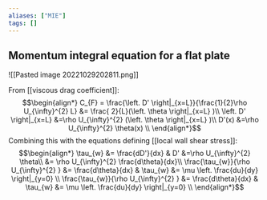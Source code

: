 ```yaml
---
aliases: ["MIE"]
tags: []
---
```


## Momentum integral equation for a flat plate

![[Pasted image 20221029202811.png]]

From [[viscous drag coefficient]]:
$$\begin{align*}
C_{F} = \frac{\left. D' \right|_{x=L}}{\frac{1}{2}\rho  U_{\infty}^{2} L} &= \frac{ 2}{L}(\left. \theta \right|_{x=L}  )\\
\left. D' \right|_{x=L} &=\rho  U_{\infty}^{2} (\left. \theta \right|_{x=L}  )\\
D'(x) &=\rho  U_{\infty}^{2}  \theta(x)  \\
\end{align*}$$
Combining this with the equations defining [[local wall shear stress]]:
$$\begin{align*}
\tau_{w} &= \frac{dD'}{dx} & D' &=\rho  U_{\infty}^{2}  \theta\\
 &= \rho  U_{\infty}^{2} \frac{d\theta}{dx}\\
\frac{\tau_{w}}{\rho  U_{\infty}^{2} } &= \frac{d\theta}{dx} & \tau_{w} &= \mu \left. \frac{du}{dy} \right|_{y=0} \\
\frac{\tau_{w}}{\rho  U_{\infty}^{2} } &= \frac{d\theta}{dx} & \tau_{w} &= \mu \left. \frac{du}{dy} \right|_{y=0} \\
\end{align*}$$
